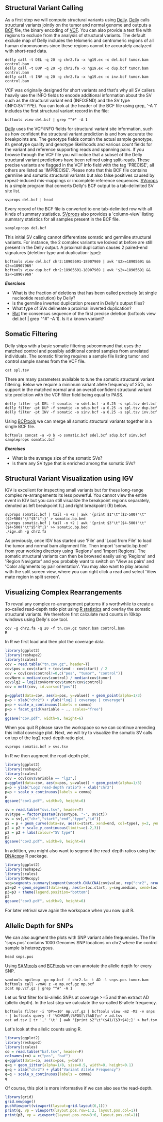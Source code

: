 ## Structural Variant Calling

As a first step we will compute structural variants using [Delly](https://github.com/tobiasrausch/delly). [Delly](https://www.ncbi.nlm.nih.gov/pubmed/22962449) calls structural variants jointly on the tumor and normal genome and outputs a [BCF](https://samtools.github.io/hts-specs) file, the binary encoding of [VCF](https://samtools.github.io/hts-specs). You can also provide a text file with regions to exclude from the analysis of structural variants. The default exclude map of Delly includes the telomeric and centromeric regions of all human chromosomes since these regions cannot be accurately analyzed with short-read data.

```shell
delly call -t DEL -q 20 -g chr2.fa -x hg19.ex -o del.bcf tumor.bam control.bam
delly call -t DUP -q 20 -g chr2.fa -x hg19.ex -o dup.bcf tumor.bam control.bam
delly call -t INV -q 20 -g chr2.fa -x hg19.ex -o inv.bcf tumor.bam control.bam
```

VCF was originally designed for short variants and that's why all SV callers heavily use the INFO fields to encode additional information about the SV such as the structural variant end (INFO:END) and the SV type (INFO:SVTYPE). You can look at the header of the BCF file using grep, '-A 1' includes the first structural variant record in the file:

```shell
bcftools view del.bcf | grep "^#" -A 1
```

[Delly](https://github.com/tobiasrausch/delly) uses the VCF:INFO fields for structural variant site information, such as how confident the structural variant prediction is and how accurate the breakpoints are. The genotype fields contain the actual sample genotype, its genotype quality and genotype likelihoods and various count fields for the variant and reference supporting reads and spanning pairs. If you browse through the VCF file you will notice that a subset of the Delly structural variant predictions have been refined using split-reads. These precise variants are flagged in the VCF info field with the tag 'PRECISE', all others are listed as 'IMPRECISE'. Please note that this BCF file contains germline and somatic structural variants but also false positives caused by repeat-induced mis-mappings or incomplete reference sequences. [SVprops](https://github.com/tobiasrausch/svprops) is a simple program that converts Delly's BCF output to a tab-delimited SV site list.

```shell
svprops del.bcf | head
```

Every record of the BCF file is converted to one tab-delimited row with all kinds of summary statistics. [SVprops](https://github.com/tobiasrausch/svprops) also provides a 'column-view' listing summary statistics for all samples present in the BCF file.

```shell
sampleprops del.bcf
```

This initial SV calling cannot differentiate somatic and germline structural variants. For instance, the 2 complex variants we looked at before are still present in the Delly output. A proximal duplication causes 2 paired-end signatures (deletion-type and duplication-type):

```shell
bcftools view del.bcf chr2:18905691-18907969 | awk '$2>=18905691 && $2<=18907969'
bcftools view dup.bcf chr2:18905691-18907969 | awk '$2>=18905691 && $2<=18907969'
```

***Exercises***

* What is the fraction of deletions that has been called precisely (at single nucleotide resolution) by Delly?
* Is the germline inverted duplication present in Delly's output files?
* What type of SVs delineate a proximal inverted duplication?
* [Blat](https://genome.ucsc.edu/cgi-bin/hgBlat) the consensus sequence of the first precise deletion (bcftools view del.bcf | grep "^#" -A 1). Is it a known variant?


## Somatic Filtering

Delly ships with a basic somatic filtering subcommand that uses the matched control and possibly additional control samples from unrelated individuals. The somatic filtering requires a sample file listing tumor and control sample names from the VCF file.

```shell
cat spl.tsv
```

There are many parameters available to tune the somatic structural variant filtering. Below we require a minimum variant allele frequency of 25%, no support in the matched normal and an overall confident structural variant site prediction with the VCF filter field being equal to PASS.

```shell
delly filter -pt DEL -f somatic -o sdel.bcf -a 0.25 -s spl.tsv del.bcf
delly filter -pt DUP -f somatic -o sdup.bcf -a 0.25 -s spl.tsv dup.bcf
delly filter -pt INV -f somatic -o sinv.bcf -a 0.25 -s spl.tsv inv.bcf
```

Using [BCFtools](http://www.htslib.org) we can merge all somatic structural variants together in a single BCF file.

```shell
bcftools concat -a -O b -o somatic.bcf sdel.bcf sdup.bcf sinv.bcf
sampleprops somatic.bcf
```

***Exercises***

* What is the average size of the somatic SVs?
* Is there any SV type that is enriched among the somatic SVs?

## Structural Variant Visualization using IGV

IGV is excellent for inspecting small variants but for these long-range complex re-arrangements its less powerful. You cannot view the entire event in IGV but you can still visualize the breakpoint regions separately, denoted as left breakpoint (L) and right breakpoint (R) below.

```shell
svprops somatic.bcf | tail -n +2 | awk '{print $1"\t"($2-500)"\t"($2+500)"\t"$5"L";}' > somatic.bp.bed
svprops somatic.bcf | tail -n +2 | awk '{print $3"\t"($4-500)"\t"($4+500)"\t"$5"R";}' >> somatic.bp.bed
./igv.sh -g chr2.fa
```

As previously, once IGV has started use 'File' and 'Load from File' to load the tumor and normal bam alignment file. Then import 'somatic.bp.bed' from your working directory using 'Regions' and 'Import Regions'. The somatic structural variants can then be browsed easily using 'Regions' and 'Region Navigator' and you probably want to switch on 'View as pairs' and 'Color alignments by pair orientation'. You may also want to play around with the split screen view, where you can right click a read and select 'View mate region in split screen'.


## Visualizing Complex Rearrangements

To reveal any complex re-arrangement patterns it's worthwhile to create a so-called read-depth ratio plot using [R statistics](https://www.r-project.org) and overlay the somatic structural variants. We therefore first calculate read counts in 10kbp windows using Delly's cov tool.

```shell
cov -g chr2.fa -q 20 -f tn.cov.gz tumor.bam control.bam
R
```

In R we first load and then plot the coverage data.

```R
library(ggplot2)
library(reshape2)
library(scales)
cov = read.table("tn.cov.gz", header=T)
cov$pos = cov$start + (cov$end - cov$start) / 2
cov = cov[cov$control!=0,c("pos", "tumor", "control")]
covNorm = median(cov$control) / median(cov$tumor)
cov$lg2 = log2(covNorm*cov$tumor/cov$control)
cov = melt(cov, id.vars=c("pos"))

p=ggplot(data=cov, aes(x=pos, y=value)) + geom_point(alpha=1/3)
p=p + xlab("chr2") + ylab("log2 | coverage | coverage")
p=p + scale_x_continuous(labels = comma)
p=p + facet_grid(variable ~ ., scales="free")
p
ggsave("cov.pdf", width=9, height=6)
```

When you quit R please save the workspace so we can continue amending this initial coverage plot. Next, we will try to visualize the somatic SV calls on top of the log2 read-depth ratio plot.

```shell
svprops somatic.bcf > svs.tsv
```

In R we then augment the read-depth plot.

```R
library(ggplot2)
library(reshape2)
library(scales)
cov = cov[cov$variable == "lg2",]
p=ggplot(data=cov, aes(x=pos, y=value)) + geom_point(alpha=1/3)
p=p + ylab("Log2 read-depth ratio") + xlab("chr2")
p=p + scale_x_continuous(labels = comma)
p
ggsave("cov1.pdf", width=9, height=6)

sv = read.table("svs.tsv", header=T)
sv$type = factor(paste0(sv$svtype, "-", sv$ct))
sv = sv[,c("chr","start","end","type","id")]
p2 = p + geom_curve(data=sv, aes(x=start, xend=end, col=type), y=2, yend=2, curvature=-0.5)
p2 = p2 + scale_y_continuous(limits=c(-2,3))
p2 = p2 + labs(colour="SV type")
p2
ggsave("cov2.pdf", width=9, height=6)
```

In addition, you might also want to segment the read-depth ratios using the [DNAcopy](https://bioconductor.org/packages/release/bioc/html/DNAcopy.html) R package.

```R
library(ggplot2)
library(reshape2)
library(scales)
library(DNAcopy)
seg=segments.summary(segment(smooth.CNA(CNA(cov$value, rep("chr2", nrow(cov)), cov$pos, data.type="logratio", sampleid="tumor"))))
p3=p2 + geom_segment(data=seg, aes(x=loc.start, y=seg.median, xend=loc.end, yend=seg.median), colour="darkorange")
p3=p3 + theme(legend.position="bottom")
p3
ggsave("cov3.pdf", width=9, height=6)
```

For later retrival save again the workspace when you now quit R.


## Allelic Depth for SNPs

We can also augment the plots with SNP variant allele frequencies. The file 'snps.pos' contains 1000 Genomes SNP locations on chr2 where the control sample is heterozygous.

```shell
head snps.pos
```

Using [SAMtools](http://www.htslib.org) and [BCFtools](http://www.htslib.org) we can annotate the allelic depth for every SNP.

```shell
samtools mpileup -go mp.bcf -f chr2.fa -t AD -l snps.pos tumor.bam
bcftools call -vmAO z -o mp.vcf.gz mp.bcf
zcat mp.vcf.gz | grep "^#" -A 1
```

Let us first filter for bi-allelic SNPs at coverage >=5 and then extract AD (allelic depth). In the last step we calculate the so-called B-allele frequency.

```shell
bcftools filter -i 'DP>=10' mp.vcf.gz | bcftools view -m2 -M2 -v snps - | bcftools query -f '%CHROM\t%POS[\t%AD]\n' > ad.tsv
cat ad.tsv | tr ',' '\t' | awk '{print $2"\t"($4)/($3+$4);}' > baf.tsv
```

Let's look at the allelic counts using R.

```R
library(ggplot2)
library(reshape2)
library(scales)
co = read.table("baf.tsv", header=F)
colnames(co) = c("pos", "baf")
q=ggplot(data=co, aes(x=pos, y=baf))
q=q + geom_jitter(alpha=1/8, size=0.5, width=0, height=0.1)
q=q + xlab("chr2") + ylab("Variant Allele Frequency") 
q=q + scale_x_continuous(labels = comma)
q
```

Of course, this plot is more informative if we can also see the read-depth.

```R
library(grid)
grid.newpage()
pushViewport(viewport(layout=grid.layout(6,1)))
print(q, vp = viewport(layout.pos.row=1:2, layout.pos.col=1))
print(p3, vp = viewport(layout.pos.row=3:6, layout.pos.col=1))
```
